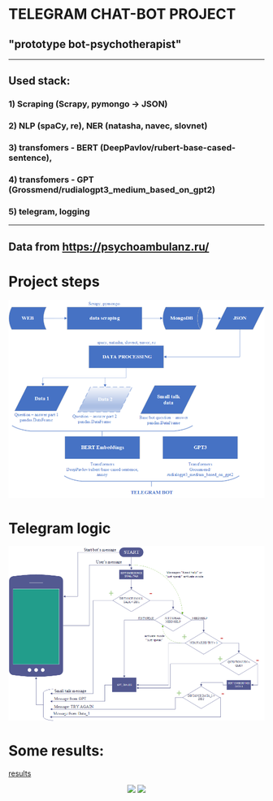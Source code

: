 # TELEGRAM CHAT-BOT PROJECT
## "prototype **bot-psychotherapist**"
--------------------------------------
## Used stack: 
### 1) Scraping (Scrapy, pymongo -> JSON)
### 2) NLP (spaCy, re), NER (natasha, navec, slovnet)
### 3) transfomers - BERT (DeepPavlov/rubert-base-cased-sentence),
### 4) transfomers - GPT (Grossmend/rudialogpt3_medium_based_on_gpt2)
### 5) telegram, logging
----------------------------------------------
## Data from  **https://psychoambulanz.ru/**
# Project steps
![process](process.png)
# Telegram logic
![logic](bot_logic.png)
# Some results:
[results](https://github.com/ZavrazhinMA/Portfolio_DS/tree/main/NLP_CHAT_BOT/results)

<p align="center">
  <img src="https://github.com/ZavrazhinMA/Portfolio_DS/tree/main/NLP_CHAT_BOT/results/sm1.jpg">
  <img src="https://github.com/ZavrazhinMA/Portfolio_DS/tree/main/NLP_CHAT_BOT/results/sm2.jpg">
</p>
